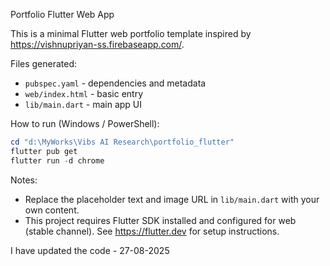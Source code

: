 Portfolio Flutter Web App

This is a minimal Flutter web portfolio template inspired by https://vishnupriyan-ss.firebaseapp.com/.

Files generated:
- `pubspec.yaml` - dependencies and metadata
- `web/index.html` - basic entry
- `lib/main.dart` - main app UI

How to run (Windows / PowerShell):

```powershell
cd "d:\MyWorks\Vibs AI Research\portfolio_flutter"
flutter pub get
flutter run -d chrome
```

Notes:
- Replace the placeholder text and image URL in `lib/main.dart` with your own content.
- This project requires Flutter SDK installed and configured for web (stable channel). See https://flutter.dev for setup instructions.

I have updated the code - 27-08-2025

